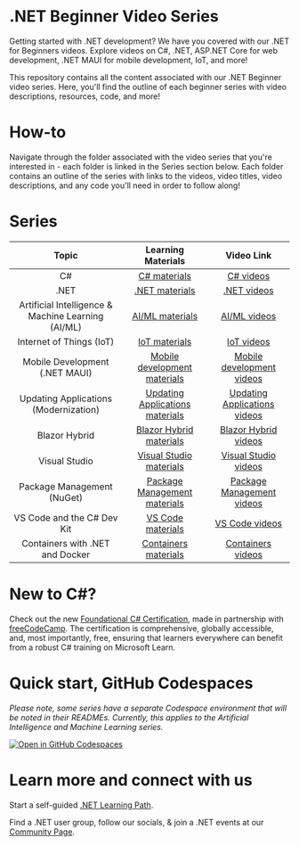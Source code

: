 # .NET Beginner Video Series

Getting started with .NET development? We have you covered with our .NET for Beginners videos. Explore videos on C#, .NET, ASP.NET Core for web development, .NET MAUI for mobile development, IoT, and more!

This repository contains all the content associated with our .NET Beginner video series. Here, you'll find the outline of each beginner series with video descriptions, resources, code, and more!

# How-to

Navigate through the folder associated with the video series that you're interested in - each folder is linked in the Series section below. Each folder contains an outline of the series with links to the videos, video titles, video descriptions, and any code you'll need in order to follow along!

# Series

|                       Topic                       |                                                         Learning Materials                                                          |                                                         Video Link                                                          |
| :------------------------------------------------------: | :----------------------------------------------------------------------------------------------------------------------------: | :----------------------------------------------------------------------------------------------------------------------------: |
|                     C#                      |          [C# materials](C%23) | [C# videos](https://aka.ms/dotnet/beginnervideos/youtube/csharp)
|                     .NET                      |          [.NET materials](.NET) | [.NET videos](https://aka.ms/dotnet/beginnervideos/youtube/dotnet)
|                     Artificial Intelligence & Machine Learning (AI/ML)                      |          [AI/ML materials](Artificial%20Intelligence%20and%20Machine%20Learning) | [AI/ML videos](https://aka.ms/dotnet/beginnervideos/youtube/ai)
|                     Internet of Things (IoT)                      |          [IoT materials](IoT) | [IoT videos](https://aka.ms/dotnet/beginnervideos/youtube/iot)
|                     Mobile Development (.NET MAUI)                      |          [Mobile development materials](.NET%20MAUI) | [Mobile development videos](https://aka.ms/dotnet/beginnervideos/youtube/maui)
|                     Updating Applications (Modernization)                      |          [Updating Applications materials](Modernization) | [Updating Applications videos](https://aka.ms/dotnet/beginnervideos/youtube/modernization)
|                     Blazor Hybrid                      |          [Blazor Hybrid materials](Blazor%20Hybrid) | [Blazor Hybrid videos](https://aka.ms/dotnet/beginnervideos/youtube/blazorhybrid)
|                     Visual Studio                      |          [Visual Studio materials](Visual%20Studio) | [Visual Studio videos](https://aka.ms/dotnet/beginnervideos/youtube/visualstudio)
|                     Package Management (NuGet)                      |          [Package Management materials](Package%20Management%20with%20NuGet) | [Package Management videos](https://aka.ms/dotnet/beginnervideos/youtube/nuget)
|                     VS Code and the C# Dev Kit                      |          [VS Code materials](VS%20Code%20and%20the%20C%23%20Dev%20Kit) | [VS Code videos](https://aka.ms/dotnet/beginnervideos/youtube/vscode)
|                     Containers with .NET and Docker                      |          [Containers materials](Containers) | [Containers videos](https://aka.ms/dotnet/beginnervideos/youtube/containers)

# New to C#?

Check out the new [Foundational C# Certification](https://aka.ms/csharp-certification), made in partnership with [freeCodeCamp](https://www.freecodecamp.org/). The certification is comprehensive, globally accessible, and, most importantly, free, ensuring that learners everywhere can benefit from a robust C# training on Microsoft Learn.

# Quick start, GitHub Codespaces

*Please note, some series have a separate Codespace environment that will be noted in their READMEs. Currently, this applies to the Artificial Intelligence and Machine Learning series.*

[![Open in GitHub Codespaces](https://github.com/codespaces/badge.svg)](https://codespaces.new/dotnet/beginner-series)                         

# Learn more and connect with us

Start a self-guided [.NET Learning Path](https://learn.microsoft.com/en-us/training/dotnet).

Find a .NET user group, follow our socials, & join a .NET events at our [Community Page](https://aka.ms/WebLearningSeries-git-community).
